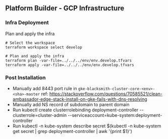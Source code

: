 ## Platform Builder - GCP Infrastructure

### Infra Deployment
Plan and apply the infra

```shell
# Select the workspace
terraform workspace select develop

# Plan and apply the infra
terraform plan -var-file=../../../env/env.develop.tfvars
terraform apply -var-file=../../../env/env.develop.tfvars
```

### Post Installation

- Manually add 8443 port rule in `gke-blacksmith-cluster-core-<env>-<sha>-master` ref: https://stackoverflow.com/questions/70585521/clean-ambassador-edge-stack-install-on-gke-fails-with-dns-resolving
- Manually add NS record of subdomain to parent domain
- Run kubectl create clusterrolebinding deployment-controller --clusterrole=cluster-admin --serviceaccount=kube-system:deployment-controller
- Run kubectl -n kube-system describe secret $(kubectl -n kube-system get secret | grep deployment-controller | awk '{print $1}')
